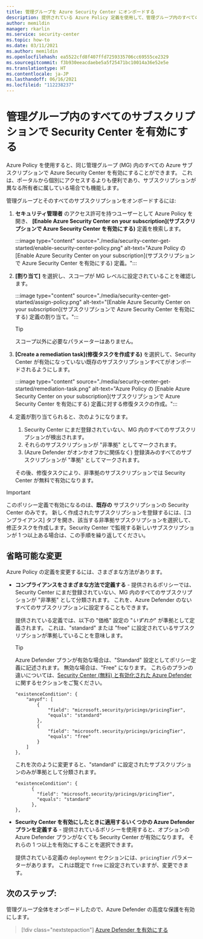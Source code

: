 ```yaml
---
title: 管理グループを Azure Security Center にオンボードする
description: 提供されている Azure Policy 定義を使用して、管理グループ内のすべてのサブスクリプションで Azure Security Center を有効にする方法について説明します。
author: memildin
manager: rkarlin
ms.service: security-center
ms.topic: how-to
ms.date: 03/11/2021
ms.author: memildin
ms.openlocfilehash: ea5522cfd8f407ffd7259335706cc69555ce2329
ms.sourcegitcommit: f3b930eeacdaebe5a5f25471bc10014a36e52e5e
ms.translationtype: HT
ms.contentlocale: ja-JP
ms.lasthandoff: 06/16/2021
ms.locfileid: "112238237"
---
```

# <a name="enable-security-center-on-all-subscriptions-in-a-management-group"></a>管理グループ内のすべてのサブスクリプションで Security Center を有効にする

Azure Policy を使用すると、同じ管理グループ (MG) 内のすべての Azure サブスクリプションで Azure Security Center を有効にすることができます。 これは、ポータルから個別にアクセスするよりも便利であり、サブスクリプションが異なる所有者に属している場合でも機能します。 

管理グループとそのすべてのサブスクリプションをオンボードするには:

1. **セキュリティ管理者** のアクセス許可を持つユーザーとして Azure Policy を開き、 **[Enable Azure Security Center on your subscription]\(サブスクリプションで Azure Security Center を有効にする\)** 定義を検索します。

    :::image type="content" source="./media/security-center-get-started/enable-security-center-policy.png" alt-text="Azure Policy の [Enable Azure Security Center on your subscription]\(サブスクリプションで Azure Security Center を有効にする\) 定義。":::

1. **[割り当て]** を選択し、スコープが MG レベルに設定されていることを確認します。

    :::image type="content" source="./media/security-center-get-started/assign-policy.png" alt-text="[Enable Azure Security Center on your subscription]\(サブスクリプションで Azure Security Center を有効にする\) 定義の割り当て。":::

    > [!TIP]
    > スコープ以外に必要なパラメーターはありません。

1. **[Create a remediation task]\(修復タスクを作成する\)** を選択して、Security Center が有効になっていない既存のサブスクリプションすべてがオンボードされるようにします。

    :::image type="content" source="./media/security-center-get-started/remediation-task.png" alt-text="Azure Policy の [Enable Azure Security Center on your subscription]\(サブスクリプションで Azure Security Center を有効にする\) 定義に対する修復タスクの作成。":::

1. 定義が割り当てられると、次のようになります。

    1. Security Center にまだ登録されていない、MG 内のすべてのサブスクリプションが検出されます。
    1. それらのサブスクリプションが "非準拠" としてマークされます。
    1. (Azure Defender がオンかオフかに関係なく) 登録済みのすべてのサブスクリプションが "準拠" としてマークされます。

    その後、修復タスクにより、非準拠のサブスクリプションでは Security Center が無料で有効になります。

> [!IMPORTANT]
> このポリシー定義で有効になるのは、**既存の** サブスクリプションの Security Center のみです。 新しく作成されたサブスクリプションを登録するには、[コンプライアンス] タブを開き、該当する非準拠サブスクリプションを選択して、修正タスクを作成します。Security Center で監視する新しいサブスクリプションが 1 つ以上ある場合は、この手順を繰り返してください。

## <a name="optional-modifications"></a>省略可能な変更

Azure Policy の定義を変更するには、さまざまな方法があります。 

- **コンプライアンスをさまざまな方法で定義する** - 提供されるポリシーでは、Security Center にまだ登録されていない、MG 内のすべてのサブスクリプションが "非準拠" として分類されます。 これを、Azure Defender のないすべてのサブスクリプションに設定することもできます。

    提供されている定義では、以下の "価格" 設定の "*いずれか*" が準拠として定義されます。 これは、"standard" または "free" に設定されているサブスクリプションが準拠していることを意味します。

    > [!TIP]
    > Azure Defender プランが有効な場合は、"Standard" 設定としてポリシー定義に記述されます。 無効な場合は、"Free" になります。 これらのプランの違いについては、[Security Center (無料) と有効化された Azure Defender](security-center-pricing.md) に関するセクションをご覧ください。 

    ```
    "existenceCondition": {
        "anyof": [
            {
                "field": "microsoft.security/pricings/pricingTier",
                "equals": "standard"
            },
            {
                "field": "microsoft.security/pricings/pricingTier",
                "equals": "free"
            }
        ]
    },
    ```

    これを次のように変更すると、"standard" に設定されたサブスクリプションのみが準拠として分類されます。

    ```
    "existenceCondition": {
          {
            "field": "microsoft.security/pricings/pricingTier",
            "equals": "standard"
          },
    },
    ```

- **Security Center を有効にしたときに適用するいくつかの Azure Defender プランを定義する** - 提供されているポリシーを使用すると、オプションの Azure Defender プランがなくても Security Center が有効になります。 それらの 1 つ以上を有効にすることを選択できます。

    提供されている定義の `deployment` セクションには、`pricingTier` パラメーターがあります。 これは既定で `free` に設定されていますが、変更できます。 


## <a name="next-steps"></a>次のステップ:

管理グループ全体をオンボードしたので、Azure Defender の高度な保護を有効にします。 

> [!div class="nextstepaction"]
> [Azure Defender を有効にする](enable-azure-defender.md)
